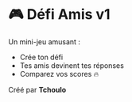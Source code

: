 # 🎮 Défi Amis v1

Un mini-jeu amusant :
- Crée ton défi
- Tes amis devinent tes réponses
- Comparez vos scores 🔥

Créé par **Tchoulo**